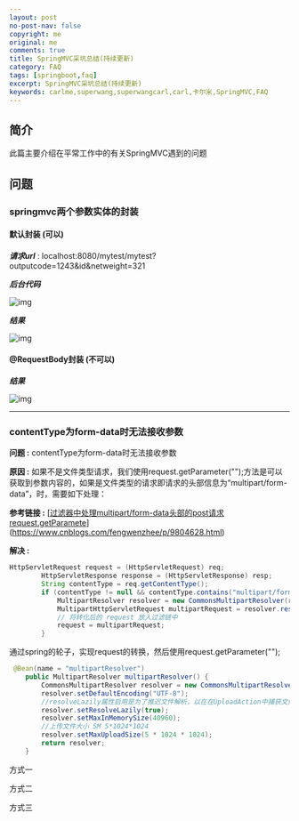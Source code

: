 ```yaml
---
layout: post
no-post-nav: false 
copyright: me
original: me
comments: true
title: SpringMVC采坑总结(持续更新)
category: FAQ
tags: [springboot,faq]
excerpt: SpringMVC采坑总结(持续更新)
keywords: carlme,superwang,superwangcarl,carl,卡尔米,SpringMVC,FAQ
---
```


## 简介

此篇主要介绍在平常工作中的有关SpringMVC遇到的问题

## 问题

### springmvc两个参数实体的封装

#### 默认封装 (可以)

***请求url*** : localhost:8080/mytest/mytest?outputcode=1243&id&netweight=321

***后台代码***

![img]({{site.cdn}}/assets/images/blog/2019/20190419144417.png)

***结果***

![img]({{site.cdn}}/assets/images/blog/2019/20190419144518.png)

#### @RequestBody封装 (不可以)

***结果***

![img]({{site.cdn}}/assets/images/blog/2019/20190419144615.png)

***

### contentType为form-data时无法接收参数

**问题 :** contentType为form-data时无法接收参数

**原因 :** 如果不是文件类型请求，我们使用request.getParameter("");方法是可以获取到参数内容的，如果是文件类型的请求即请求的头部信息为“multipart/form-data”，时，需要如下处理：

**参考链接 :** [[过滤器中处理multipart/form-data头部的post请求request.getParamete](https://www.cnblogs.com/fengwenzhee/p/9804628.html)](https://www.cnblogs.com/fengwenzhee/p/9804628.html)

**解决 :** 

```java
HttpServletRequest request = (HttpServletRequest) req;
        HttpServletResponse response = (HttpServletResponse) resp;
        String contentType = req.getContentType();
        if (contentType != null && contentType.contains("multipart/form-data")) {
            MultipartResolver resolver = new CommonsMultipartResolver(request.getSession().getServletContext());
            MultipartHttpServletRequest multipartRequest = resolver.resolveMultipart(request);
            // 将转化后的 request 放入过滤链中
            request = multipartRequest;
        }
```

通过spring的轮子，实现request的转换，然后使用request.getParameter("");

```java
 @Bean(name = "multipartResolver")
    public MultipartResolver multipartResolver() {
        CommonsMultipartResolver resolver = new CommonsMultipartResolver();
        resolver.setDefaultEncoding("UTF-8");
        //resolveLazily属性启用是为了推迟文件解析，以在在UploadAction中捕获文件大小异常
        resolver.setResolveLazily(true);
        resolver.setMaxInMemorySize(40960);
        //上传文件大小 5M 5*1024*1024
        resolver.setMaxUploadSize(5 * 1024 * 1024);
        return resolver;
    }
```

方式一

方式二

方式三

